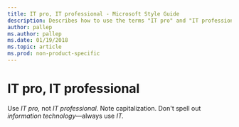 ```yaml
---
title: IT pro, IT professional - Microsoft Style Guide
description: Describes how to use the terms "IT pro" and "IT professional" in Microsoft content.
author: pallep
ms.author: pallep
ms.date: 01/19/2018
ms.topic: article
ms.prod: non-product-specific
---
```


# IT pro, IT professional

Use *IT pro,* not *IT professional*. Note capitalization. Don't spell out *information technology*—always use *IT.*

